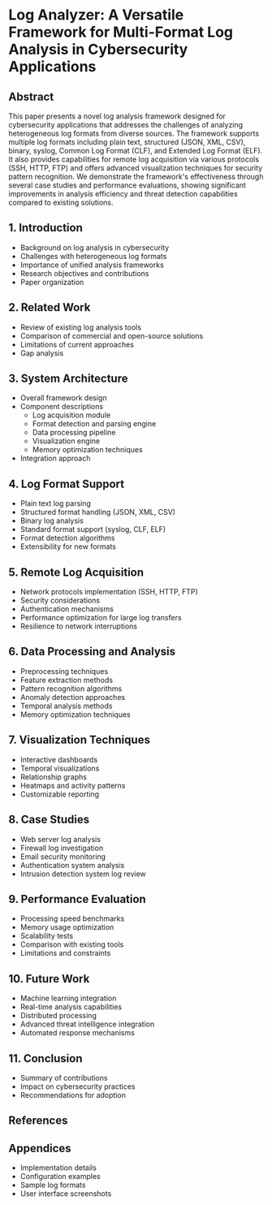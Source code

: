 # Log Analyzer: A Versatile Framework for Multi-Format Log Analysis in Cybersecurity Applications

## Abstract
This paper presents a novel log analysis framework designed for cybersecurity applications that addresses the challenges of analyzing heterogeneous log formats from diverse sources. The framework supports multiple log formats including plain text, structured (JSON, XML, CSV), binary, syslog, Common Log Format (CLF), and Extended Log Format (ELF). It also provides capabilities for remote log acquisition via various protocols (SSH, HTTP, FTP) and offers advanced visualization techniques for security pattern recognition. We demonstrate the framework's effectiveness through several case studies and performance evaluations, showing significant improvements in analysis efficiency and threat detection capabilities compared to existing solutions.

## 1. Introduction
- Background on log analysis in cybersecurity
- Challenges with heterogeneous log formats
- Importance of unified analysis frameworks
- Research objectives and contributions
- Paper organization

## 2. Related Work
- Review of existing log analysis tools
- Comparison of commercial and open-source solutions
- Limitations of current approaches
- Gap analysis

## 3. System Architecture
- Overall framework design
- Component descriptions
  - Log acquisition module
  - Format detection and parsing engine
  - Data processing pipeline
  - Visualization engine
  - Memory optimization techniques
- Integration approach

## 4. Log Format Support
- Plain text log parsing
- Structured format handling (JSON, XML, CSV)
- Binary log analysis
- Standard format support (syslog, CLF, ELF)
- Format detection algorithms
- Extensibility for new formats

## 5. Remote Log Acquisition
- Network protocols implementation (SSH, HTTP, FTP)
- Security considerations
- Authentication mechanisms
- Performance optimization for large log transfers
- Resilience to network interruptions

## 6. Data Processing and Analysis
- Preprocessing techniques
- Feature extraction methods
- Pattern recognition algorithms
- Anomaly detection approaches
- Temporal analysis methods
- Memory optimization techniques

## 7. Visualization Techniques
- Interactive dashboards
- Temporal visualizations
- Relationship graphs
- Heatmaps and activity patterns
- Customizable reporting

## 8. Case Studies
- Web server log analysis
- Firewall log investigation
- Email security monitoring
- Authentication system analysis
- Intrusion detection system log review

## 9. Performance Evaluation
- Processing speed benchmarks
- Memory usage optimization
- Scalability tests
- Comparison with existing tools
- Limitations and constraints

## 10. Future Work
- Machine learning integration
- Real-time analysis capabilities
- Distributed processing
- Advanced threat intelligence integration
- Automated response mechanisms

## 11. Conclusion
- Summary of contributions
- Impact on cybersecurity practices
- Recommendations for adoption

## References

## Appendices
- Implementation details
- Configuration examples
- Sample log formats
- User interface screenshots

